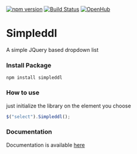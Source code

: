 [![npm version](https://badge.fury.io/js/simpleddl.svg)](https://badge.fury.io/js/simpleddl)
[![Build Status](https://travis-ci.org/AndrewFahmy/Simpleddl.svg?branch=master)](https://travis-ci.org/AndrewFahmy/Simpleddl)
[![OpenHub](https://www.openhub.net/p/Simpleddl/widgets/project_thin_badge?format=gif)](https://www.openhub.net/p/Simpleddl)


# Simpleddl
A simple JQuery based dropdown list


### Install Package
```
npm install simpleddl
```

### How to use
just initialize the library on the element you choose
```javascript
$("select").Simpleddl();
```

### Documentation
Documentation is available [here](https://github.com/AndrewFahmy/Simpleddl/blob/master/docs/main.md)
